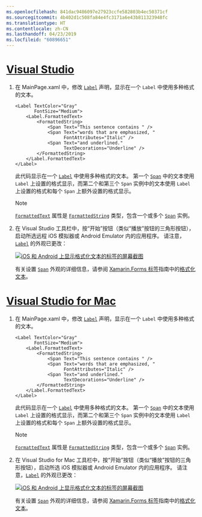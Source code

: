 ```yaml
---
ms.openlocfilehash: 841dac9486097e27923ccfe582803b4ec50371cf
ms.sourcegitcommit: 4b402d1c508fa84e4fc3171a6e43b811323948fc
ms.translationtype: HT
ms.contentlocale: zh-CN
ms.lasthandoff: 04/23/2019
ms.locfileid: "60896651"
---
```

# <a name="visual-studiotabvswin"></a>[Visual Studio](#tab/vswin)

1. 在 MainPage.xaml 中，修改 [`Label`](xref:Xamarin.Forms.Label) 声明，显示在一个 `Label` 中使用多种格式的文本。

    ```xaml
    <Label TextColor="Gray"
           FontSize="Medium">
        <Label.FormattedText>
            <FormattedString>
                <Span Text="This sentence contains " />
                <Span Text="words that are emphasized, "
                      FontAttributes="Italic" />
                <Span Text="and underlined."
                      TextDecorations="Underline" />
            </FormattedString>
        </Label.FormattedText>
    </Label>
    ```

    此代码显示在一个 [`Label`](xref:Xamarin.Forms.Label) 中使用多种格式的文本。 第一个 [`Span`](xref:Xamarin.Forms.Span) 中的文本使用 `Label` 上设置的格式显示，而第二个和第三个 `Span` 实例中的文本使用 `Label` 上设置的格式和每个 `Span` 上额外设置的格式显示。

    > [!NOTE]
    > [`FormattedText`](xref:Xamarin.Forms.Label.FormattedText) 属性是 [`FormattedString`](xref:Xamarin.Forms.FormattedString) 类型，包含一个或多个 [`Span`](xref:Xamarin.Forms.Span) 实例。

1. 在 Visual Studio 工具栏中，按“开始”按钮（类似“播放”按钮的三角形按钮），启动所选远程 iOS 模拟器或 Android Emulator 内的应用程序。 请注意，[`Label`](xref:Xamarin.Forms.Label) 的外观已更改：

    [![iOS 和 Android 上显示格式化文本的标签的屏幕截图](../images/label-formatted-text.png "带有格式化文本的标签")](../images/label-formatted-text-large.png#lightbox "Label with formatted text")

    有关设置 [`Span`](xref:Xamarin.Forms.Span) 外观的详细信息，请参阅 [Xamarin.Forms 标签](~/xamarin-forms/user-interface/text/label.md)指南中的[格式化文本](~/xamarin-forms/user-interface/text/label.md#formatted-text)。

# <a name="visual-studio-for-mactabvsmac"></a>[Visual Studio for Mac](#tab/vsmac)

1. 在 MainPage.xaml 中，修改 [`Label`](xref:Xamarin.Forms.Label) 声明，显示在一个 `Label` 中使用多种格式的文本。

    ```xaml
    <Label TextColor="Gray"
           FontSize="Medium">
        <Label.FormattedText>
            <FormattedString>
                <Span Text="This sentence contains " />
                <Span Text="words that are emphasized, "
                      FontAttributes="Italic" />
                <Span Text="and underlined."
                      TextDecorations="Underline" />
            </FormattedString>
        </Label.FormattedText>
    </Label>
    ```

    此代码显示在一个 [`Label`](xref:Xamarin.Forms.Label) 中使用多种格式的文本。 第一个 [`Span`](xref:Xamarin.Forms.Span) 中的文本使用 `Label` 上设置的格式显示，而第二个和第三个 `Span` 实例中的文本使用 `Label` 上设置的格式和每个 `Span` 上额外设置的格式显示。

    > [!NOTE]
    > [`FormattedText`](xref:Xamarin.Forms.Label.FormattedText) 属性是 [`FormattedString`](xref:Xamarin.Forms.FormattedString) 类型，包含一个或多个 [`Span`](xref:Xamarin.Forms.Span) 实例。

1. 在 Visual Studio for Mac 工具栏中，按“开始”按钮（类似“播放”按钮的三角形按钮），启动所选 iOS 模拟器或 Android Emulator 内的应用程序。 请注意，[`Label`](xref:Xamarin.Forms.Label) 的外观已更改：

    [![iOS 和 Android 上显示格式化文本的标签的屏幕截图](../images/label-formatted-text.png "带有格式化文本的标签")](../images/label-formatted-text-large.png#lightbox "Label with formatted text")

    有关设置 [`Span`](xref:Xamarin.Forms.Span) 外观的详细信息，请参阅 [Xamarin.Forms 标签](~/xamarin-forms/user-interface/text/label.md)指南中的[格式化文本](~/xamarin-forms/user-interface/text/label.md#formatted-text)。
